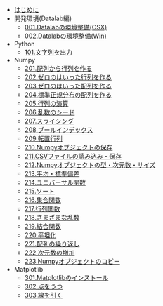 * [はじめに](README.md)
* 開発環境(Datalab編)
    * [001.Datalabの環境整備(OSX)](datalab/datalab_osx.md)
    * [002.Datalabの環境整備(Win)](datalab/datalab_win.md)
* Python
    * [101.文字列を出力](python/print.md)
* Numpy
    * [201.配列から行列を作る](numpy/numpy_arrmat.md)
    * [202.ゼロのはいった行列を作る](numpy/numpy_zerotensor.md)
    * [203.ゼロのはいった配列を作る](numpy/numpy_zeroarray.md)
    * [204.標準正規分布の配列を作る](numpy/numpy_randn.md)
    * [205.行列の演算](numpy/numpy006.md)
    * [206.乱数のシード](numpy/numpy007.md)
    * [207.スライシング](numpy/numpy008.md)
    * [208.ブールインデックス](numpy/numpy009.md)
    * [209.転置行列](numpy/numpy010.md)
    * [210.Numpyオブジェクトの保存](numpy/numpy011.md)
    * [211.CSVファイルの読み込み・保存](numpy/numpy012.md)
    * [212.Numpyオブジェクトの型・次元数・サイズ](numpy/numpy013.md)
    * [213.平均・標準偏差](numpy/numpy014.md)
    * [214.ユニバーサル関数](numpy/numpy015.md)
    * [215.ソート](numpy/numpy_sort.md)
    * [216.集合関数](numpy/numpy_set_func.md)
    * [217.行列関数](numpy/numpy_matrix_func.md)
    * [218.さまざまな乱数](numpy/numpy_random.md)
    * [219.結合関数](numpy/numpy_concat.md)
    * [220.平坦化](numpy/numpy_flatten.md)
    * [221.配列の繰り返し](numpy/numpy_repeat.md)
    * [222.次元数の増加](numpy/numpy_newaxis.md)
    * [223.Numpyオブジェクトのコピー](numpy/numpy_copy.md)
* Matplotlib
    * [301.Matplotlibのインストール](matplotlib/matplotlib.md)
    * [302.点をうつ](matplotlib/matplotlib_point.md)
    * [303.線を引く](matplotlib/matplotlib_line.md)